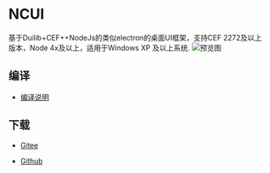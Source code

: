 # NCUI
基于Duilib+CEF++NodeJs的类似electron的桌面UI框架，支持CEF 2272及以上版本，Node 4x及以上，适用于Windows XP 及以上系统. 
![预览图](https://images.gitee.com/uploads/images/2018/0917/221303_e96c0628_8680.png "NCUI.png")

## 编译
* [编译说明](https://github.com/amoylel/NCUI/blob/master/%E7%BC%96%E8%AF%91%E8%AF%B4%E6%98%8E.txt) 

## 下载
* [Gitee](https://gitee.com/amoylel/NCUI/attach_files/download?i=185229&u=http%3A%2F%2Ffiles.git.oschina.net%2Fgroup1%2FM00%2F05%2F9E%2FPaAvDFv0JdGAHNNxAkd2uYIrfkw9138.7z%3Ftoken%3D6019c683aedc99200d9908eded12469b%26ts%3D1542727121%26attname%3DNCUI-v1.0.0.0.7z)

* [Github](https://github.com/amoylel/NCUI/releases/download/v1.0.0.0/NCUI-v1.0.0.0.7z)
